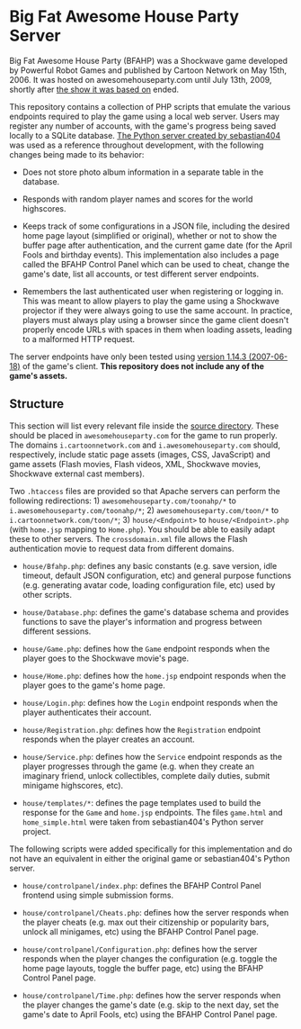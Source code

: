 # Big Fat Awesome House Party Server

Big Fat Awesome House Party (BFAHP) was a Shockwave game developed by Powerful Robot Games and published by Cartoon Network on May 15th, 2006. It was hosted on awesomehouseparty.com until July 13th, 2009, shortly after [the show it was based on](https://en.wikipedia.org/wiki/Foster%27s_Home_for_Imaginary_Friends) ended.

This repository contains a collection of PHP scripts that emulate the various endpoints required to play the game using a local web server. Users may register any number of accounts, with the game's progress being saved locally to a SQLite database. [The Python server created by sebastian404](https://github.com/sebastian404/bfahps) was used as a reference throughout development, with the following changes being made to its behavior:

* Does not store photo album information in a separate table in the database.

* Responds with random player names and scores for the world highscores.

* Keeps track of some configurations in a JSON file, including the desired home page layout (simplified or original), whether or not to show the buffer page after authentication, and the current game date (for the April Fools and birthday events). This implementation also includes a page called the BFAHP Control Panel which can be used to cheat, change the game's date, list all accounts, or test different server endpoints.

* Remembers the last authenticated user when registering or logging in. This was meant to allow players to play the game using a Shockwave projector if they were always going to use the same account. In practice, players must always play using a browser since the game client doesn't properly encode URLs with spaces in them when loading assets, leading to a malformed HTTP request.

The server endpoints have only been tested using [version 1.14.3 (2007-06-18)](https://github.com/sebastian404/bfahps/blob/master/docs/versions.md) of the game's client. **This repository does not include any of the game's assets.**

## Structure

This section will list every relevant file inside the [source directory](Source). These should be placed in `awesomehouseparty.com` for the game to run properly. The domains `i.cartoonnetwork.com` and `i.awesomehouseparty.com` should, respectively, include static page assets (images, CSS, JavaScript) and game assets (Flash movies, Flash videos, XML, Shockwave movies, Shockwave external cast members).

Two `.htaccess` files are provided so that Apache servers can perform the following redirections: 1) `awesomehouseparty.com/toonahp/*` to `i.awesomehouseparty.com/toonahp/*`; 2) `awesomehouseparty.com/toon/*` to `i.cartoonnetwork.com/toon/*`; 3) `house/<Endpoint>` to `house/<Endpoint>.php` (with `home.jsp` mapping to `Home.php`). You should be able to easily adapt these to other servers. The `crossdomain.xml` file allows the Flash authentication movie to request data from different domains.

* `house/Bfahp.php`: defines any basic constants (e.g. save version, idle timeout, default JSON configuration, etc) and general purpose functions (e.g. generating avatar code, loading configuration file, etc) used by other scripts.

* `house/Database.php`: defines the game's database schema and provides functions to save the player's information and progress between different sessions.

* `house/Game.php`: defines how the `Game` endpoint responds when the player goes to the Shockwave movie's page.

* `house/Home.php`: defines how the `home.jsp` endpoint responds when the player goes to the game's home page.

* `house/Login.php`: defines how the `Login` endpoint responds when the player authenticates their account.

* `house/Registration.php`: defines how the `Registration` endpoint responds when the player creates an account.

* `house/Service.php`: defines how the `Service` endpoint responds as the player progresses through the game (e.g. when they create an imaginary friend, unlock collectibles, complete daily duties, submit minigame highscores, etc).

* `house/templates/*`: defines the page templates used to build the response for the `Game` and `home.jsp` endpoints. The files `game.html` and `home_simple.html` were taken from sebastian404's Python server project.

The following scripts were added specifically for this implementation and do not have an equivalent in either the original game or sebastian404's Python server.

* `house/controlpanel/index.php`: defines the BFAHP Control Panel frontend using simple submission forms.

* `house/controlpanel/Cheats.php`: defines how the server responds when the player cheats (e.g. max out their citizenship or popularity bars, unlock all minigames, etc) using the BFAHP Control Panel page.

* `house/controlpanel/Configuration.php`: defines how the server responds when the player changes the configuration (e.g. toggle the home page layouts, toggle the buffer page, etc) using the BFAHP Control Panel page.

* `house/controlpanel/Time.php`: defines how the server responds when the player changes the game's date (e.g. skip to the next day, set the game's date to April Fools, etc) using the BFAHP Control Panel page.
